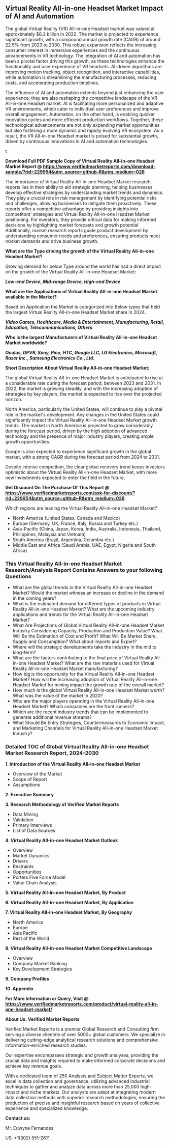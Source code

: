 <h2>Virtual Reality All-in-one Headset Market Impact of AI and Automation</h2><p>The global Virtual Reality (VR) All-in-one Headset market was valued at approximately $6.2 billion in 2022. The market is projected to experience significant growth, with a compound annual growth rate (CAGR) of around 22.5% from 2023 to 2030. This robust expansion reflects the increasing consumer interest in immersive experiences and the continuous advancements in VR technology. The integration of AI and automation has been a pivotal factor driving this growth, as these technologies enhance the functionality and user experience of VR headsets. AI-driven algorithms are improving motion tracking, object recognition, and interactive capabilities, while automation is streamlining the manufacturing processes, reducing costs, and accelerating production timelines.</p><p>The influence of AI and automation extends beyond just enhancing the user experience; they are also reshaping the competitive landscape of the VR All-in-one Headset market. AI is facilitating more personalized and adaptive VR environments, which cater to individual user preferences and improve overall engagement. Automation, on the other hand, is enabling quicker innovation cycles and more efficient production workflows. Together, these technological advancements are not only expanding market opportunities but also fostering a more dynamic and rapidly evolving VR ecosystem. As a result, the VR All-in-one Headset market is poised for substantial growth, driven by continuous innovations in AI and automation technologies.</p>t</p><p id="" class=""><strong>Download Full PDF Sample Copy of Virtual Reality All-in-one Headset Market Report @ <a href="https://www.verifiedmarketreports.com/download-sample/?rid=229954&utm_source=github-R&utm_medium=028" target="_blank">https://www.verifiedmarketreports.com/download-sample/?rid=229954&utm_source=github-R&utm_medium=028</a></strong></p><p>The importance of&nbsp;Virtual Reality All-in-one Headset Market research reports lies in their ability to aid strategic planning, helping businesses develop effective strategies by understanding market trends and dynamics. They play a crucial role in risk management by identifying potential risks and challenges, allowing businesses to mitigate them proactively. These reports offer a competitive advantage by providing insights into competitors' strategies and Virtual Reality All-in-one Headset Market positioning. For investors, they provide critical data for making informed decisions by highlighting market forecasts and growth potential. Additionally, market research reports guide product development by understanding consumer needs and preferences, ensuring products meet market demands and drive business growth.</p><p><strong>What are the&nbsp;Type driving the growth of the Virtual Reality All-in-one Headset Market?</strong></p><p id="" class="">Growing demand for below Type around the world has had a direct impact on the growth of the Virtual Reality All-in-one Headset Market:</p><em><strong>Low-end Device, Mid-range Device, High-end Device</strong></em></p><strong>What are the&nbsp;Applications&nbsp;of Virtual Reality All-in-one Headset Market available in the Market?</strong></p><p id="" class="">Based on Application the Market is categorized into Below types that held the largest Virtual Reality All-in-one Headset Market share In 2024.</p><em><strong>Video Games, Healthcare, Media & Entertainment, Manufacturing, Retail, Education, Telecommunications, Others</strong></em></p><strong>Who is the largest Manufacturers of Virtual Reality All-in-one Headset Market worldwide?</strong></p><p><em><strong>Oculus, DPVR, Sony, Pico, HTC, Google LLC, LG Electronics, Microsoft, Razer Inc., Samsung Electronics Co., Ltd.</strong></em></p><p id="" class=""><strong>Short Description About Virtual Reality All-in-one Headset Market:</strong></p><p>The global Virtual Reality All-in-one Headset Market is anticipated to rise at a considerable rate during the forecast period, between 2023 and 2031. In 2022, the market is growing steadily, and with the increasing adoption of strategies by key players, the market is expected to rise over the projected horizon.</p><p>North America, particularly the United States, will continue to play a pivotal role in the market's development. Any changes in the United States could significantly impact the Virtual Reality All-in-one Headset Market growth trends. The market in North America is projected to grow considerably during the forecast period, driven by the high adoption of advanced technology and the presence of major industry players, creating ample growth opportunities.</p><p>Europe is also expected to experience significant growth in the global market, with a strong CAGR during the forecast period from 2024 to 2031.</p><p>Despite intense competition, the clear global recovery trend keeps investors optimistic about the Virtual Reality All-in-one Headset Market, with more new investments expected to enter the field in the future.</p><p id="" class=""><strong>Get Discount On The Purchase Of This Report @ <a href="https://www.verifiedmarketreports.com/ask-for-discount/?rid=229954&utm_source=github-R&utm_medium=028" target="_blank">https://www.verifiedmarketreports.com/ask-for-discount/?rid=229954&utm_source=github-R&utm_medium=028</a></strong></p>Which regions are leading the Virtual Reality All-in-one Headset Market?</p><ul><li>North America (United States, Canada and Mexico)</li><li>Europe (Germany, UK, France, Italy, Russia and Turkey etc.)</li><li>Asia-Pacific (China, Japan, Korea, India, Australia, Indonesia, Thailand, Philippines, Malaysia and Vietnam)</li><li>South America (Brazil, Argentina, Columbia etc.)</li><li>Middle East and Africa (Saudi Arabia, UAE, Egypt, Nigeria and South Africa)</li></ul><h3 id="" class="">This Virtual Reality All-in-one Headset Market Research/Analysis Report Contains Answers to your following Questions</h3><ul><li>What are the global trends in the Virtual Reality All-in-one Headset Market? Would the market witness an increase or decline in the demand in the coming years?</li><li>What is the estimated demand for different types of products in Virtual Reality All-in-one Headset Market? What are the upcoming industry applications and trends for the Virtual Reality All-in-one Headset Market?</li><li>What Are Projections of Global Virtual Reality All-in-one Headset Market Industry Considering Capacity, Production and Production Value? What Will Be the Estimation of Cost and Profit? What Will Be Market Share, Supply and Consumption? What about imports and Export?</li><li>Where will the strategic developments take the industry in the mid to long-term?</li><li>What are the factors contributing to the final price of Virtual Reality All-in-one Headset Market? What are the raw materials used for Virtual Reality All-in-one Headset Market manufacturing?</li><li>How big is the opportunity for the Virtual Reality All-in-one Headset Market? How will the increasing adoption of Virtual Reality All-in-one Headset Market for mining impact the growth rate of the overall market?</li><li>How much is the global Virtual Reality All-in-one Headset Market worth? What was the value of the market In 2020?</li><li>Who are the major players operating in the Virtual Reality All-in-one Headset Market? Which companies are the front runners?</li><li>Which are the recent industry trends that can be implemented to generate additional revenue streams?</li><li>What Should Be Entry Strategies, Countermeasures to Economic Impact, and Marketing Channels for Virtual Reality All-in-one Headset Market Industry?</li></ul><h3 id="" class="">Detailed TOC of Global Virtual Reality All-in-one Headset Market Research Report, 2024-2030</h3><p id="" class=""><strong>1. Introduction of the Virtual Reality All-in-one Headset Market</strong></p><ul><li>Overview of the Market</li><li>Scope of Report</li><li>Assumptions</li></ul><p id="" class=""><strong>2. Executive Summary</strong></p><p id="" class=""><strong>3. Research Methodology of Verified Market Reports</strong></p><ul><li>Data Mining</li><li>Validation</li><li>Primary Interviews</li><li>List of Data Sources</li></ul><p id="" class=""><strong>4. Virtual Reality All-in-one Headset Market Outlook</strong></p><ul><li>Overview</li><li>Market Dynamics</li><li>Drivers</li><li>Restraints</li><li>Opportunities</li><li>Porters Five Force Model</li><li>Value Chain Analysis</li></ul><p id="" class=""><strong>5. Virtual Reality All-in-one Headset Market, By Product</strong></p><p id="" class=""><strong>6. Virtual Reality All-in-one Headset Market, By Application</strong></p><p id="" class=""><strong>7. Virtual Reality All-in-one Headset Market, By Geography</strong></p><ul><li>North America</li><li>Europe</li><li>Asia Pacific</li><li>Rest of the World</li></ul><p id="" class=""><strong>8. Virtual Reality All-in-one Headset Market Competitive Landscape</strong></p><ul><li>Overview</li><li>Company Market Ranking</li><li>Key Development Strategies</li></ul><p id="" class=""><strong>9. Company Profiles</strong></p><p id="" class=""><strong>10. Appendix</strong></p><p id="" class=""><strong>For More Information or Query, Visit @ <a href="https://www.verifiedmarketreports.com/product/virtual-reality-all-in-one-headset-market/" target="_blank">https://www.verifiedmarketreports.com/product/virtual-reality-all-in-one-headset-market/</a></strong></p><p id="" class=""><strong>About Us: Verified Market Reports</strong></p><p id="" class="">Verified Market Reports is a premier Global Research and Consulting firm serving a diverse clientele of over 5000+ global customers. We specialize in delivering cutting-edge analytical research solutions and comprehensive information-enriched research studies.</p><p id="" class="">Our expertise encompasses strategic and growth analyses, providing the crucial data and insights required to make informed corporate decisions and achieve key revenue goals.</p><p id="" class="">With a dedicated team of 250 Analysts and Subject Matter Experts, we excel in data collection and governance, utilizing advanced industrial techniques to gather and analyze data across more than 25,000 high-impact and niche markets. Our analysts are adept at integrating modern data collection methods with superior research methodologies, ensuring the production of precise and insightful research based on years of collective experience and specialized knowledge.</p><p id="" class=""><strong>Contact us:</strong></p><p id="" class="">Mr. Edwyne Fernandes</p><p id="" class="">US: +1(302) 551-2611</p>